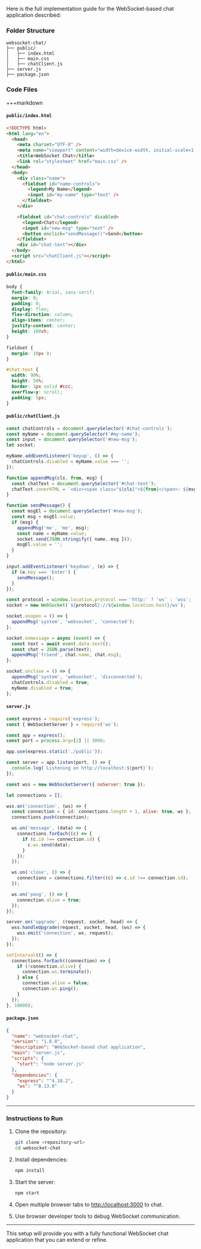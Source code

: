 Here is the full implementation guide for the WebSocket-based chat application described:

### Folder Structure
```
websocket-chat/
├── public/
│   ├── index.html
│   ├── main.css
│   ├── chatClient.js
├── server.js
├── package.json
```

### Code Files

+++markdown
#### `public/index.html`
```html
<!DOCTYPE html>
<html lang="en">
  <head>
    <meta charset="UTF-8" />
    <meta name="viewport" content="width=device-width, initial-scale=1.0" />
    <title>WebSocket Chat</title>
    <link rel="stylesheet" href="main.css" />
  </head>
  <body>
    <div class="name">
      <fieldset id="name-controls">
        <legend>My Name</legend>
        <input id="my-name" type="text" />
      </fieldset>
    </div>

    <fieldset id="chat-controls" disabled>
      <legend>Chat</legend>
      <input id="new-msg" type="text" />
      <button onclick="sendMessage()">Send</button>
    </fieldset>
    <div id="chat-text"></div>
  </body>
  <script src="chatClient.js"></script>
</html>
```

#### `public/main.css`
```css
body {
  font-family: Arial, sans-serif;
  margin: 0;
  padding: 0;
  display: flex;
  flex-direction: column;
  align-items: center;
  justify-content: center;
  height: 100vh;
}

fieldset {
  margin: 10px 0;
}

#chat-text {
  width: 90%;
  height: 50%;
  border: 1px solid #ccc;
  overflow-y: scroll;
  padding: 5px;
}
```

#### `public/chatClient.js`
```javascript
const chatControls = document.querySelector('#chat-controls');
const myName = document.querySelector('#my-name');
const input = document.querySelector('#new-msg');
let socket;

myName.addEventListener('keyup', () => {
  chatControls.disabled = myName.value === '';
});

function appendMsg(cls, from, msg) {
  const chatText = document.querySelector('#chat-text');
  chatText.innerHTML = `<div><span class="${cls}">${from}</span>: ${msg}</div>` + chatText.innerHTML;
}

function sendMessage() {
  const msgEl = document.querySelector('#new-msg');
  const msg = msgEl.value;
  if (msg) {
    appendMsg('me', 'me', msg);
    const name = myName.value;
    socket.send(JSON.stringify({ name, msg }));
    msgEl.value = '';
  }
}

input.addEventListener('keydown', (e) => {
  if (e.key === 'Enter') {
    sendMessage();
  }
});

const protocol = window.location.protocol === 'http:' ? 'ws' : 'wss';
socket = new WebSocket(`${protocol}://${window.location.host}/ws`);

socket.onopen = () => {
  appendMsg('system', 'websocket', 'connected');
};

socket.onmessage = async (event) => {
  const text = await event.data.text();
  const chat = JSON.parse(text);
  appendMsg('friend', chat.name, chat.msg);
};

socket.onclose = () => {
  appendMsg('system', 'websocket', 'disconnected');
  chatControls.disabled = true;
  myName.disabled = true;
};
```

#### `server.js`
```javascript
const express = require('express');
const { WebSocketServer } = require('ws');

const app = express();
const port = process.argv[2] || 3000;

app.use(express.static('./public'));

const server = app.listen(port, () => {
  console.log(`Listening on http://localhost:${port}`);
});

const wss = new WebSocketServer({ noServer: true });

let connections = [];

wss.on('connection', (ws) => {
  const connection = { id: connections.length + 1, alive: true, ws };
  connections.push(connection);

  ws.on('message', (data) => {
    connections.forEach((c) => {
      if (c.id !== connection.id) {
        c.ws.send(data);
      }
    });
  });

  ws.on('close', () => {
    connections = connections.filter((c) => c.id !== connection.id);
  });

  ws.on('pong', () => {
    connection.alive = true;
  });
});

server.on('upgrade', (request, socket, head) => {
  wss.handleUpgrade(request, socket, head, (ws) => {
    wss.emit('connection', ws, request);
  });
});

setInterval(() => {
  connections.forEach((connection) => {
    if (!connection.alive) {
      connection.ws.terminate();
    } else {
      connection.alive = false;
      connection.ws.ping();
    }
  });
}, 10000);
```

#### `package.json`
```json
{
  "name": "websocket-chat",
  "version": "1.0.0",
  "description": "WebSocket-based chat application",
  "main": "server.js",
  "scripts": {
    "start": "node server.js"
  },
  "dependencies": {
    "express": "^4.18.2",
    "ws": "^8.13.0"
  }
}
```

---

### Instructions to Run
1. Clone the repository:
   ```bash
   git clone <repository-url>
   cd websocket-chat
   ```

2. Install dependencies:
   ```bash
   npm install
   ```

3. Start the server:
   ```bash
   npm start
   ```

4. Open multiple browser tabs to [http://localhost:3000](http://localhost:3000) to chat.

5. Use browser developer tools to debug WebSocket communication.

---

This setup will provide you with a fully functional WebSocket chat application that you can extend or refine.
